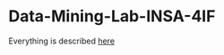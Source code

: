 # Data-Mining-Lab-INSA-4IF
Everything is described [here](https://github.com/armynion/Data-Mining-Lab-INSA-4IF/blob/main/Main.ipynb)
